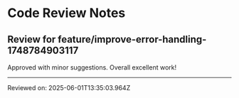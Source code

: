 # Code Review Notes

## Review for feature/improve-error-handling-1748784903117

Approved with minor suggestions. Overall excellent work!

---
Reviewed on: 2025-06-01T13:35:03.964Z